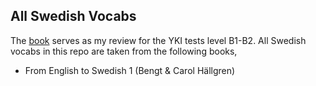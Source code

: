 ## All Swedish Vocabs
The [book](https://github.com/SonTrungTo/Swedish_Vocabs/raw/master/collection.pdf) serves as my review for the YKI tests level B1-B2.
All Swedish vocabs in this repo are taken from the following books,

- From English to Swedish 1 (Bengt & Carol Hällgren)